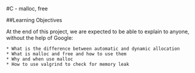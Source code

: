 #C - malloc, free

##Learning Objectives

At the end of this project, we are expected to be able to explain to anyone, without the help of Google:

    * What is the difference between automatic and dynamic allocation
    * What is malloc and free and how to use them
    * Why and when use malloc
    * How to use valgrind to check for memory leak
